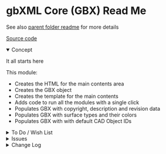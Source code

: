 
# gbXML Core (GBX) Read Me


See also [parent folder readme]( #./README.md ) for more details

[Source code]( https://github.com/ladybug-tools/spider-gbxml-fixer/blob/master/r0-4-0/gbx-gbxml-core.js )

<details open >

<summary>Concept</summary>

It all starts here

This module:

* Creates the HTML for the main contents area
* Creates the GBX object
* Creates the template for the main contents
* Adds code to run all the modules with a single click
* Populates GBX with copyright, description and revision data
* Populates GBX with surface types and their colors
* Populates GBX with with default CAD Object IDs

</details>

<details>

<summary>To Do / Wish List</summary>

* 2019-05-20 ~ Use Web Workers to speed things up??

</details>

<details>

<summary>Issues</summary>

* 2019-05-20 ~ Default CAD Object IDs are incomplete


</details>

<details>

<summary>Change Log</summary>

### 2019-05-23 ~ Theo

* B - GBX.js: Edit cad object id defaults

### 2019-05-18 ~ Theo

* B - GBX.js: Pass through jsHint
* S - GBX.js: iframe to 100%

### 2019-05-17 ~ Theo

* C - GBX: update readme

### 2019-05-14 ~ Theo

* F - First commit

</details>

